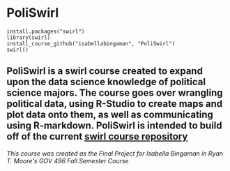 # PoliSwirl

`install.packages("swirl")`  
`library(swirl)`  
`install_course_github("isabellabingaman", "PoliSwirl")`  
`swirl()`

## PoliSwirl is a swirl course created to expand upon the data science knowledge of political science majors. The course goes over wrangling political data, using R-Studio to create maps and plot data onto them, as well as communicating using R-markdown. PoliSwirl is intended to build off of the current [swirl course repository](https://swirlstats.com/scn/title.html)

*This course was created as the Final Project for Isabella Bingaman in Ryan T. Moore's GOV 496 Fall Semester Course*